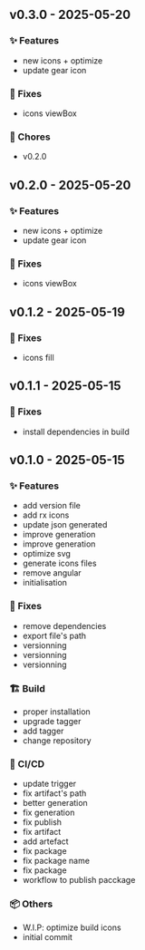 ## v0.3.0 - 2025-05-20

### ✨ Features
- new icons + optimize
- update gear icon

### 🐛 Fixes
- icons viewBox

### 🧹 Chores
- v0.2.0

## v0.2.0 - 2025-05-20

### ✨ Features
- new icons + optimize
- update gear icon

### 🐛 Fixes
- icons viewBox

## v0.1.2 - 2025-05-19

### 🐛 Fixes
- icons fill

## v0.1.1 - 2025-05-15

### 🐛 Fixes
- install dependencies in build

## v0.1.0 - 2025-05-15

### ✨ Features
- add version file
- add rx icons
- update json generated
- improve generation
- improve generation
- optimize svg
- generate icons files
- remove angular
- initialisation

### 🐛 Fixes
- remove dependencies
- export file's path
- versionning
- versionning
- versionning

### 🏗️ Build
- proper installation
- upgrade tagger
- add tagger
- change repository

### 🔧 CI/CD
- update trigger
- fix artifact's path
- better generation
- fix generation
- fix publish
- fix artifact
- add artefact
- fix package
- fix package name
- fix package
- workflow to publish pacckage

### 📦 Others
- W.I.P: optimize build icons
- initial commit

